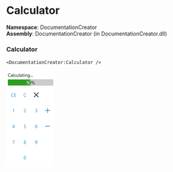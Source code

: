 # Calculator  

**Namespace**: DocumentationCreator  
**Assembly**: DocumentationCreator (in DocumentationCreator.dll)  

### Calculator

```xaml
<DocumentationCreator:Calculator />
```
![Image of Calculator, Calculator](Calculator.png)

